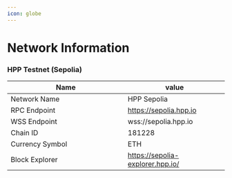 ```yaml
---
icon: globe
---
```


# Network Information

### HPP Testnet (Sepolia)

<table><thead><tr><th width="255.30078125">Name</th><th>value</th></tr></thead><tbody><tr><td>Network Name</td><td>HPP Sepolia</td></tr><tr><td>RPC Endpoint</td><td><a href="https://sepolia.hpp.io">https://sepolia.hpp.io</a></td></tr><tr><td>WSS Endpoint</td><td>wss://sepolia.hpp.io</td></tr><tr><td>Chain ID</td><td>181228</td></tr><tr><td>Currency Symbol</td><td>ETH</td></tr><tr><td>Block Explorer</td><td><a href="https://sepolia-explorer.hpp.io/">https://sepolia-explorer.hpp.io/</a></td></tr></tbody></table>

